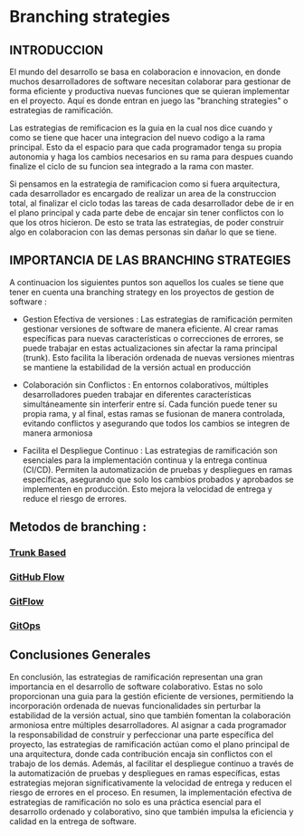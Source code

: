 # Branching strategies 

## INTRODUCCION

El mundo del desarrollo se basa en colaboracion e innovacion, en donde muchos desarrolladores de software necesitan colaborar para gestionar de forma eficiente y productiva nuevas funciones que se quieran implementar en el proyecto. Aquí es donde entran en juego las "branching strategies" o estrategias de ramificación.

Las estrategias de remificacion es la guia en la cual nos dice cuando y como se tiene que hacer una integracion del nuevo codigo a la rama principal. Esto da el espacio para que cada programador tenga su propia autonomia y haga los cambios necesarios en su rama para despues cuando finalize el ciclo de su funcion sea integrado a la rama con master. 

Si pensamos en la estrategia de ramificacion como si fuera arquitectura, cada desarrollador es encargado de realizar un area de la construccion total, al finalizar el ciclo todas las tareas de cada desarrollador debe de ir en el plano principal y cada parte debe de encajar sin tener conflictos con lo que los otros hicieron. De esto se trata las estrategias, de poder construir algo en colaboracion con las demas personas sin dañar lo que se tiene. 

## IMPORTANCIA DE LAS BRANCHING STRATEGIES

A continuacion los siguientes puntos son aquellos los cuales se tiene que tener en cuenta una branching strategy en los proyectos de gestion de software : 
- Gestion Efectiva de versiones : Las estrategias de ramificación permiten gestionar versiones de software de manera eficiente. Al crear ramas específicas para nuevas características o correcciones de errores, se puede trabajar en estas actualizaciones sin afectar la rama principal (trunk). Esto facilita la liberación ordenada de nuevas versiones mientras se mantiene la estabilidad de la versión actual en producción

- Colaboración sin Conflictos : En entornos colaborativos, múltiples desarrolladores pueden trabajar en diferentes características simultáneamente sin interferir entre sí. Cada función puede tener su propia rama, y al final, estas ramas se fusionan de manera controlada, evitando conflictos y asegurando que todos los cambios se integren de manera armoniosa

- Facilita el Despliegue Continuo : Las estrategias de ramificación son esenciales para la implementación continua y la entrega continua (CI/CD). Permiten la automatización de pruebas y despliegues en ramas específicas, asegurando que solo los cambios probados y aprobados se implementen en producción. Esto mejora la velocidad de entrega y reduce el riesgo de errores.

## Metodos de branching : 

### [Trunk Based](https://github.com/2203juan/tech-guidance-devops/blob/main/Branching%20Strategies/Trunk-Based/trunk-based.md)

### [GitHub Flow](https://github.com/2203juan/tech-guidance-devops/blob/main/Branching%20Strategies/GitHub%20Flow/githubflow.md)

### [GitFlow](https://github.com/2203juan/tech-guidance-devops/blob/main/Branching%20Strategies/GitFlow/gitflow.md)

### [GitOps](https://github.com/2203juan/tech-guidance-devops/blob/main/Branching%20Strategies/GitOps/Gitops.md)



## Conclusiones Generales

En conclusión, las estrategias de ramificación representan una gran importancia en el desarrollo de software colaborativo. Estas no solo proporcionan una guia para la gestión eficiente de versiones, permitiendo la incorporación ordenada de nuevas funcionalidades sin perturbar la estabilidad de la versión actual, sino que también fomentan la colaboración armoniosa entre múltiples desarrolladores. Al asignar a cada programador la responsabilidad de construir y perfeccionar una parte específica del proyecto, las estrategias de ramificación actúan como el plano principal de una arquitectura, donde cada contribución encaja sin conflictos con el trabajo de los demás. Además, al facilitar el despliegue continuo a través de la automatización de pruebas y despliegues en ramas específicas, estas estrategias mejoran significativamente la velocidad de entrega y reducen el riesgo de errores en el proceso. En resumen, la implementación efectiva de estrategias de ramificación no solo es una práctica esencial para el desarrollo ordenado y colaborativo, sino que también impulsa la eficiencia y calidad en la entrega de software.